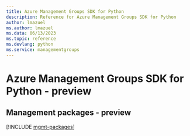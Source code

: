 ```yaml
---
title: Azure Management Groups SDK for Python
description: Reference for Azure Management Groups SDK for Python
author: lmazuel
ms.author: lmazuel
ms.data: 06/13/2023
ms.topic: reference
ms.devlang: python
ms.service: managementgroups
---
```

# Azure Management Groups SDK for Python - preview

## Management packages - preview
[!INCLUDE [mgmt-packages](management-groups-mgmt-index.md)]